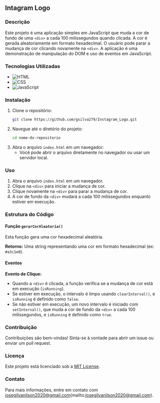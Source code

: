 ## Intagram Logo

### Descrição
Este projeto é uma aplicação simples em JavaScript que muda a cor de fundo de uma `<div>` a cada 100 milissegundos quando clicada. A cor é gerada aleatoriamente em formato hexadecimal. O usuário pode parar a mudança de cor clicando novamente na `<div>`. A aplicação é uma demonstração de manipulação do DOM e uso de eventos em JavaScript.

### Tecnologias Utilizadas
- ![HTML](https://img.shields.io/badge/HTML-239120?style=for-the-badge&logo=html5&logoColor=white)
- ![CSS](https://img.shields.io/badge/CSS-239120?style=for-the-badge&logo=css3&logoColor=white)
- ![JavaScript](https://img.shields.io/badge/JavaScript-239120?style=for-the-badge&logo=javascript&logoColor=white)

### Instalação
1. Clone o repositório:
    ```bash
    git clone https://github.com/gsilva279/Instagram_Logo.git
    ```
2. Navegue até o diretório do projeto:
    ```bash
    cd nome-do-repositorio
    ```
3. Abra o arquivo `index.html` em um navegador:
    - Você pode abrir o arquivo diretamente no navegador ou usar um servidor local.

### Uso
1. Abra o arquivo `index.html` em um navegador.
2. Clique na `<div>` para iniciar a mudança de cor.
3. Clique novamente na `<div>` para parar a mudança de cor.
4. A cor de fundo da `<div>` mudará a cada 100 milissegundos enquanto estiver em execução.

### Estrutura do Código
#### Função `gerarCorAleatoria()`
Esta função gera uma cor hexadecimal aleatória.

**Retorno:** Uma string representando uma cor em formato hexadecimal (ex: `#a3c1e0`).

#### Eventos
**Evento de Clique:**
- Quando a `<div>` é clicada, a função verifica se a mudança de cor está em execução (`isRunning`).
- Se estiver em execução, o intervalo é limpo usando `clearInterval()`, e `isRunning` é definido como `false`.
- Se não estiver em execução, um novo intervalo é iniciado com `setInterval()`, que muda a cor de fundo da `<div>` a cada 100 milissegundos, e `isRunning` é definido como `true`.

### Contribuição
Contribuições são bem-vindas! Sinta-se à vontade para abrir um issue ou enviar um pull request.

### Licença
Este projeto está licenciado sob a [MIT License](LICENSE).

### Contato
Para mais informações, entre em contato com josegilvanilson2020@gmail.com(mailto:josegilvanilson2020@gmail.com).
